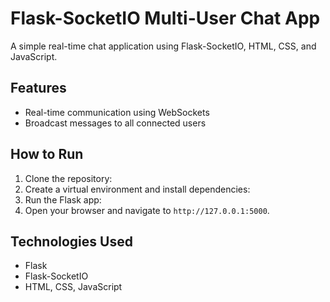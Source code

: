 # Flask-SocketIO Multi-User Chat App

A simple real-time chat application using Flask-SocketIO, HTML, CSS, and JavaScript.

## Features

-   Real-time communication using WebSockets
-   Broadcast messages to all connected users

## How to Run

1. Clone the repository:
2. Create a virtual environment and install dependencies:
3. Run the Flask app:
4. Open your browser and navigate to `http://127.0.0.1:5000`.

## Technologies Used

-   Flask
-   Flask-SocketIO
-   HTML, CSS, JavaScript
